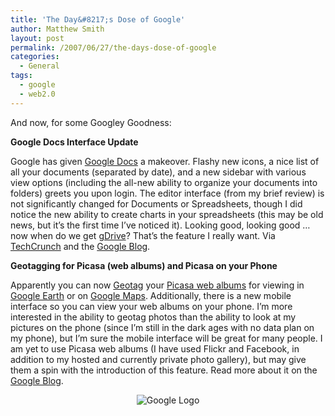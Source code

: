 ```yaml
---
title: 'The Day&#8217;s Dose of Google'
author: Matthew Smith
layout: post
permalink: /2007/06/27/the-days-dose-of-google
categories:
  - General
tags:
  - google
  - web2.0
---
```

And now, for some Googley Goodness:

**Google Docs Interface Update**

Google has given [Google Docs][1] a makeover. Flashy new icons, a nice list of all your documents (separated by date), and a new sidebar with various view options (including the all-new ability to organize your documents into folders) greets you upon login. The editor interface (from my brief review) is not significantly changed for Documents or Spreadsheets, though I did notice the new ability to create charts in your spreadsheets (this may be old news, but it&#8217;s the first time I&#8217;ve noticed it). Looking good, looking good &#8230; now when do we get [gDrive][2]? That&#8217;s the feature I really want. Via [TechCrunch][3] and the [Google Blog][4].

**Geotagging for Picasa (web albums) and Picasa on your Phone**

Apparently you can now [Geotag][5] your [Picasa web albums][6] for viewing in [Google Earth][7] or on [Google Maps][8]. Additionally, there is a new mobile interface so you can view your web albums on your phone. I&#8217;m more interested in the ability to geotag photos than the ability to look at my pictures on the phone (since I&#8217;m still in the dark ages with no data plan on my phone), but I&#8217;m sure the mobile interface will be great for many people. I am yet to use Picasa web albums (I have used Flickr and Facebook, in addition to my hosted and currently private photo gallery), but may give them a spin with the introduction of this feature. Read more about it on the [Google Blog][9].

<p style="text-align: center">
  <img src="http://digivation.net/wp-content/uploads/2007/06/googlelogo.gif" alt="Google Logo" />
</p>

 [1]: http://docs.google.com
 [2]: http://www.google.com/search?q=gdrive
 [3]: http://www.techcrunch.com/2007/06/26/google-docs-gets-folders-now-what-about-gmail/
 [4]: http://googleblog.blogspot.com/2007/06/more-organizing-tools.html
 [5]: http://en.wikipedia.org/wiki/Geotagging
 [6]: http://picasaweb.google.com/
 [7]: http://earth.google.com
 [8]: http://maps.google.com
 [9]: http://googleblog.blogspot.com/2007/06/put-your-photos-on-map-and-picasa-on.html